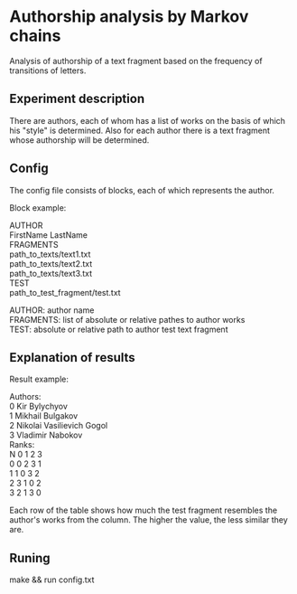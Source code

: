 # Authorship analysis by Markov chains

Analysis of authorship of a text fragment based on the frequency of transitions of letters.

## Experiment description

There are authors, each of whom has a list of works on the basis of which his "style" is determined. Also for each author there is a text fragment whose authorship will be determined.

## Config

The config file consists of blocks, each of which represents the author.

Block example:

AUTHOR\
FirstName LastName\
FRAGMENTS\
path_to_texts/text1.txt\
path_to_texts/text2.txt\
path_to_texts/text3.txt\
TEST\
path_to_test_fragment/test.txt

AUTHOR: author name\
FRAGMENTS: list of absolute or relative pathes to author works\
TEST: absolute or relative path to author test text fragment

## Explanation of results

Result example:

Authors:\
0 Kir Bylychyov\
1 Mikhail Bulgakov\
2 Nikolai Vasilievich Gogol\
3 Vladimir Nabokov\
Ranks:\
 N  0  1  2  3\
 0  0  2  3  1\
 1  1  0  3  2\
 2  3  1  0  2\
 3  2  1  3  0

Each row of the table shows how much the test fragment resembles the author's works from the column. The higher the value, the less similar they are.

## Runing

make && run config.txt
